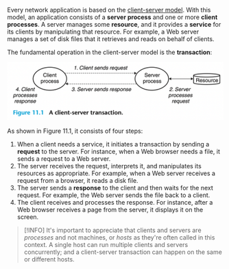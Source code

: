 Every network application is based on the [client-server model](https://en.wikipedia.org/wiki/Client%E2%80%93server_model). With this model, an application consists of a **server process** and one or more **client processes**. A server manages some **resource**, and it provides a **service** for its clients by manipulating that resource. For example, a Web server manages a set of disk files that it retrieves and reads on behalf of clients. 

The fundamental operation in the client-server model is the **transaction**:

![](_attachments/Screenshot%202023-06-29%20at%2017.01.24.png)

As shown in Figure 11.1, it consists of four steps:

1. When a client needs a service, it initiates a transaction by sending a **request** to the server. For instance, when a Web browser needs a file, it sends a request to a Web server.
2. The server receives the request, interprets it, and manipulates its resources as appropriate. For example, when a Web server receives a request from a browser, it reads a disk file.
3. The server sends a **response** to the client and then waits for the next request. For example, the Web server sends the file back to a client.
4. The client receives and processes the response. For instance, after a Web browser receives a page from the server, it displays it on the screen.

> [!INFO]
> It's important to appreciate that clients and servers are *processes* and not machines, or *hosts* as they're often called in this context. A single host can run multiple clients and servers concurrently; and a client-server transaction can happen on the same or different hosts. 

